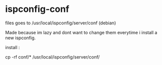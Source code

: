 # ispconfig-conf

files goes to /usr/local/ispconfig/server/conf (debian)

Made because im lazy and dont want to change them everytime i install a new ispconfig.


install :

cp -rf conf/* /usr/local/ispconfig/server/conf/
